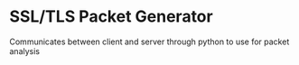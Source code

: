 # SSL/TLS Packet Generator

Communicates between client and server through python to use for packet analysis